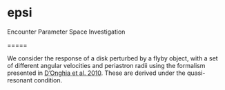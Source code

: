 # epsi
Encounter Parameter Space Investigation

=====

We consider the response of a disk perturbed by a flyby object, with a set of different angular velocities and periastron radii using the formalism presented in [D’Onghia et al. 2010](https://ui.adsabs.harvard.edu/abs/2010ApJ...725..353D/abstract). These are derived under the quasi-resonant condition.
